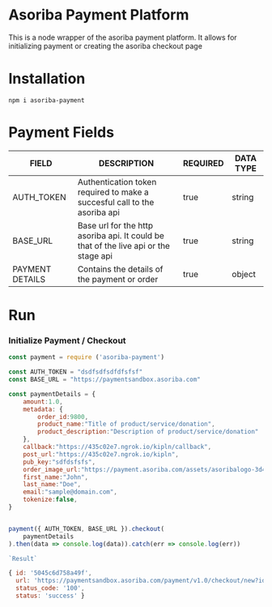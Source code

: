 # Asoriba Payment Platform

This is a node wrapper of the asoriba payment platform. It allows for initializing payment or creating the asoriba checkout page

# Installation

`npm i asoriba-payment`



# Payment Fields

|  FIELD  |  DESCRIPTION | REQUIRED | DATA TYPE |
| --------   |    -------------------- | ---------        |    ------------    |
| AUTH_TOKEN     |   Authentication token required to make a succesful call to the asoriba api |  true        |  string |
| BASE_URL     |  Base url for the http asoriba api. It could be that of the live api or the stage api  |  true        |  string  |
| PAYMENT DETAILS      |  Contains the details of the payment or order  |  true        |  object  |

# Run
### Initialize Payment / Checkout 

``` javascript
const payment = require ('asoriba-payment')

const AUTH_TOKEN = "dsdfsdfsdfdfsfsf"
const BASE_URL = "https://paymentsandbox.asoriba.com"

const paymentDetails = {
    amount:1.0,
    metadata: {
        order_id:9800,
        product_name:"Title of product/service/donation",
        product_description:"Description of product/service/donation"
    },
    callback:"https://435c02e7.ngrok.io/kipln/callback",
    post_url:"https://435c02e7.ngrok.io/kipln",
    pub_key:"sdfdsfsfs",
    order_image_url:"https://payment.asoriba.com/assets/asoribalogo-3d4540003815aee230ca676138579ed495cfa975270fe2d7e656292c4508d472.png",
    first_name:"John",
    last_name:"Doe",
    email:"sample@domain.com",
    tokenize:false,
}


payment({ AUTH_TOKEN, BASE_URL }).checkout(
    paymentDetails
).then(data => console.log(data)).catch(err => console.log(err))

`Result`

{ id: '5045c6d758a49f',
  url: 'https://paymentsandbox.asoriba.com/payment/v1.0/checkout/new?id=5045c6d758a49f',
  status_code: '100',
  status: 'success' }
```


